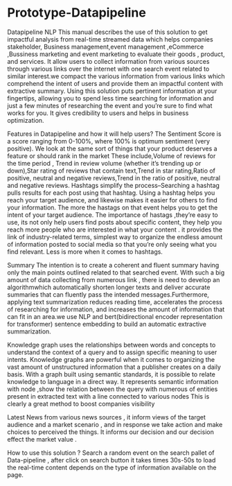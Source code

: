 # Prototype-Datapipeline
Datapipeline NLP
This manual describes the use of this solution to get impactful analysis from real-time streamed data which helps companies stakeholder, Business management,event management ,eCommerce ,Bussiness marketing and event marketing to evaluate their goods , product, and services. It allow users to collect information from  various sources through various links over the internet with one search event related to similar interest.we compact the various information from various links which comprehend the intent of users and  provide them an  impactful content with extractive summary.
Using this solution  puts pertinent information at your fingertips, allowing you to spend less time searching for information and just a few minutes of  researching the event and you’re sure to find what works for you. 
It gives credibility to users and helps in business optimization.

Features in Datapipeline and how it will help users?
The Sentiment Score is a score ranging from 0-100%, where 100% is optimum sentiment (very positive). We look at the same sort of things that your product  deserves a feature or should rank in the market These include,Volume of reviews for the time period , Trend in review volume (whether it’s trending up or down),Star rating of reviews that contain text,Trend in star rating,Ratio of positive, neutral and negative reviews,Trend in the ratio of positive, neutral and negative reviews.
Hashtags simplify the process–Searching a hashtag pulls results for each post using that hashtag. Using a hashtag helps you reach your target audience, and likewise makes it easier for others to find your information. The more the hastags on that event helps you to get the intent of your target audience. The importance of hastags ,they’re easy to use, its not only help users find posts about specific content, they help you reach more people who are interested in what your content . it provides the link of industry-related terms, simplest way to organize the endless amount of information posted to social media so that you’re only seeing what you find relevant. Less is more when it comes to hashtags. 

Summary The intention is to create a coherent and fluent summary having only the main points outlined related to that searched event. With such a big amount of data collecting from numerous link , there is need to develop an algorithmwhich  automatically shorten longer texts and deliver accurate summaries that can fluently pass the intended messages.Furthermore, applying text summarization reduces reading time, accelerates the process of researching for information, and increases the amount of information that can fit in an area.we use NLP and bert(bidirectional encoder representation for transformer) sentence embedding to build an  automatic extractive summarization.

Knowledge graph   uses the relationships between words and concepts to understand the context of a query and to assign specific meaning to user intents. Knowledge graphs are powerful when it comes to organizing the vast amount of unstructured information that a publisher creates on a daily basis. With a graph built using semantic standards, it is possible to relate knowledge to language in a direct way. It  represents semantic information with node ,show the relation between the query with numerous of entities present in extracted text with a line connected to various nodes This is clearly a great method to boost  companies visibility

Latest News  from various news sources , it inform views of the target audience and a market scenario , and in response we take action and make choices to perceived the things. It informs our decision and our decision effect the market value . 

How to use this solution ?
Search a random event on the search pallet of Data-pipeline , after click on search button it takes times  30s-50s to load the real-time content depends on the type of information available on the page. 


